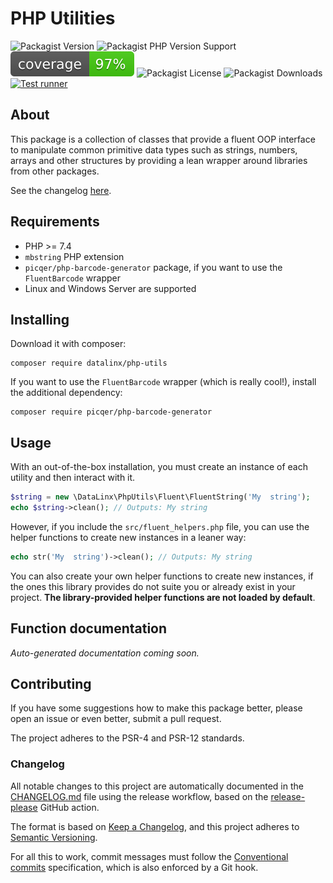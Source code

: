 # PHP Utilities

![Packagist Version](https://img.shields.io/packagist/v/datalinx/php-utils)
![Packagist PHP Version Support](https://img.shields.io/packagist/php-v/datalinx/php-utils)
![Coverage 100%](assets/coverage.svg)
![Packagist License](https://img.shields.io/packagist/l/datalinx/php-utils)
![Packagist Downloads](https://img.shields.io/packagist/dt/datalinx/php-utils)
[![Test runner](https://github.com/DataLinx/php-utils/actions/workflows/run-tests.yml/badge.svg)](https://github.com/DataLinx/php-utils/actions/workflows/run-tests.yml)

## About
This package is a collection of classes that provide a fluent OOP interface to manipulate common primitive data types such as strings, numbers, arrays and other structures by providing a lean wrapper around libraries from other packages. 

See the changelog [here](CHANGELOG.md).

## Requirements
- PHP >= 7.4
- `mbstring` PHP extension
- `picqer/php-barcode-generator` package, if you want to use the `FluentBarcode` wrapper
- Linux and Windows Server are supported

## Installing
Download it with composer:
```shell
composer require datalinx/php-utils
````

If you want to use the `FluentBarcode` wrapper (which is really cool!), install the additional dependency:
```shell
composer require picqer/php-barcode-generator
````

## Usage
With an out-of-the-box installation, you must create an instance of each utility and then interact with it.
```php
$string = new \DataLinx\PhpUtils\Fluent\FluentString('My  string');
echo $string->clean(); // Outputs: My string
```
However, if you include the `src/fluent_helpers.php` file, you can use the helper functions to create new instances in a leaner way:
```php
echo str('My  string')->clean(); // Outputs: My string
```
You can also create your own helper functions to create new instances, if the ones this library provides do not suite you or already exist in your project. **The library-provided helper functions are not loaded by default**.

## Function documentation
_Auto-generated documentation coming soon._

## Contributing
If you have some suggestions how to make this package better, please open an issue or even better, submit a pull request.

The project adheres to the PSR-4 and PSR-12 standards.

### Changelog
All notable changes to this project are automatically documented in the [CHANGELOG.md](CHANGELOG.md) file using the release workflow, based on the [release-please](https://github.com/googleapis/release-please) GitHub action.

The format is based on [Keep a Changelog](https://keepachangelog.com/en/1.0.0/),
and this project adheres to [Semantic Versioning](https://semver.org/spec/v2.0.0.html).

For all this to work, commit messages must follow the [Conventional commits](https://www.conventionalcommits.org/) specification, which is also enforced by a Git hook. 
